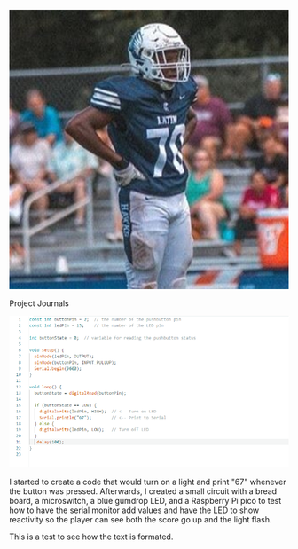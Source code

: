 ![Trent Barber](TrentBarberFootball.jpg)

Project Journals 

![9/16/25](67button91625.png)

I started to create a code that would turn on a light and print "67" whenever the button was pressed. Afterwards, I created a small circuit with a bread board, a microswitch, a blue gumdrop LED, and a Raspberry Pi pico to test how to have the serial monitor add values and have the LED to show reactivity so the player can see both the score go up and the light flash. 

This is a test to see how the text is formated.